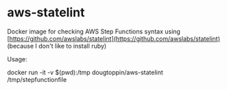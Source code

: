# aws-statelint
Docker image for checking AWS Step Functions syntax using [https://github.com/awslabs/statelint](https://github.com/awslabs/statelint) (because I don't like to install ruby)

Usage:

docker run -it -v $(pwd):/tmp dougtoppin/aws-statelint /tmp/stepfunctionfile
